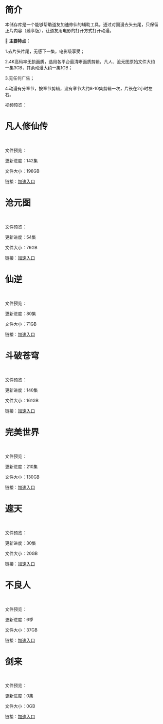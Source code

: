 # 简介
本储存库是一个能够帮助道友加速修仙的辅助工具。通过对国漫去头去尾，只保留正片内容（臻享版），让道友用电影的打开方式打开动漫。

🌟 **主要特点：**

1.去片头片尾，无感下一集，电影级享受；

2.4K高码率无损画质，选用各平台最清晰画质剪辑，凡人、沧元图原始文件大约一集3GB，其余动漫大约一集1GB；

3.无任何广告；

4.动漫有分章节，按章节剪辑，没有章节大约8-10集剪辑一次，片长在2小时左右。

视频预览：
<img src="img/demo.png"  alt=""/>

# 凡人修仙传

<img src="img/凡人修仙传.jpg"  alt=""/>
<img src="img/凡人修仙传2.jpg"  alt=""/>

文件预览：
<img src="img/凡人修仙传_.jpg"  alt=""/>

更新进度：142集

文件大小：198GB

链接：[加速入口](https://pan.quark.cn/s/3e31b4c24b30)


# 沧元图
<img src="img/沧元图.jpg"  alt=""/>
<img src="img/沧元图2.jpg"  alt=""/>

文件预览：
<img src="img/沧元图_.jpg"  alt=""/>

更新进度：54集

文件大小：76GB

链接：[加速入口](https://pan.quark.cn/s/917309a062d3)


# 仙逆
<img src="img/仙逆.jpg"  alt=""/>
<img src="img/仙逆2.jpg"  alt=""/>

文件预览：
<img src="img/仙逆_.jpg"  alt=""/>

更新进度：80集

文件大小：71GB

链接：[加速入口](https://pan.quark.cn/s/571ee96b706b)

# 斗破苍穹
<img src="img/斗破苍穹.jpg"  alt=""/>
<img src="img/斗破苍穹2.jpg"  alt=""/>

文件预览：
<img src="img/斗破苍穹_.jpg"  alt=""/>

更新进度：140集

文件大小：161GB

链接：[加速入口](https://pan.quark.cn/s/7b2cf834b973)

# 完美世界
<img src="img/完美世界.jpg"  alt=""/>
<img src="img/完美世界2.jpg"  alt=""/>

文件预览：
<img src="img/完美世界_.jpg"  alt=""/>

更新进度：210集

文件大小：130GB

链接：[加速入口](https://pan.quark.cn/s/e6ab92710ed3)

# 遮天
<img src="img/遮天.jpg"  alt=""/>
<img src="img/遮天2.jpg"  alt=""/>

文件预览：
<img src="img/遮天_.jpg"  alt=""/>

更新进度：30集

文件大小：20GB

链接：[加速入口](https://pan.quark.cn/s/7f9011284b60)

# 不良人
<img src="img/不良人.jpg"  alt=""/>
<img src="img/不良人2.jpg"  alt=""/>

文件预览：
<img src="img/不良人_.jpg"  alt=""/>

更新进度：6季

文件大小：37GB

链接：[加速入口](https://pan.quark.cn/s/3c35e368229e)

# 剑来
<img src="img/剑来.jpg"  alt=""/>
<img src="img/剑来2.jpg"  alt=""/>

文件预览：
<img src="img/剑来_.jpg"  alt=""/>

更新进度：0集

文件大小：0GB

链接：[加速入口]()